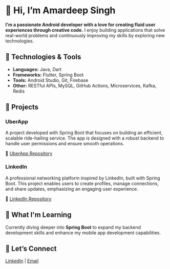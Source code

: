 # 👋 Hi, I’m Amardeep Singh 

**I'm a passionate Android developer with a love for creating fluid user experiences through creative code.** I enjoy building applications that solve real-world problems and continuously improving my skills by exploring new technologies.

## 🔧 Technologies & Tools

- **Languages:** Java, Dart
- **Frameworks:** Flutter, Spring Boot
- **Tools:** Android Studio, Git, Firebase
- **Other:** RESTful APIs, MySQL, GitHub Actions, Microservices, Kafka, Redis

## 🚀 Projects

### UberApp
A project developed with Spring Boot that focuses on building an efficient, scalable ride-hailing service. The app is designed with a robust backend to handle user permissions and ensure smooth operations.

🔗 [UberApp Repository](https://github.com/adsingh2602/UberApp)

### LinkedIn
A professional networking platform inspired by LinkedIn, built with Spring Boot. This project enables users to create profiles, manage connections, and share updates, emphasizing an engaging user experience.

🔗 [LinkedIn Repository](https://github.com/adsingh2602/LinkedIn.git)

## 🌱 What I'm Learning
Currently diving deeper into **Spring Boot** to expand my backend development skills and enhance my mobile app development capabilities.

## 💬 Let’s Connect
[LinkedIn]( https://www.linkedin.com/in/amardeep-singh-90653823a/) | [Email](amardeepsingh2602@gmail.com) 




